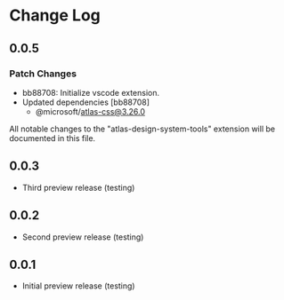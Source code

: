 # Change Log

## 0.0.5

### Patch Changes

- bb88708: Initialize vscode extension.
- Updated dependencies [bb88708]
  - @microsoft/atlas-css@3.26.0

All notable changes to the "atlas-design-system-tools" extension will be documented in this file.

## 0.0.3

- Third preview release (testing)

## 0.0.2

- Second preview release (testing)

## 0.0.1

- Initial preview release (testing)
